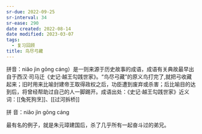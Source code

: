 ```yaml
---
sr-due: 2022-09-25
sr-interval: 34
sr-ease: 290
date created: 2022-08-14
date modified: 2023-03-07
tags:
  - 复习回顾
title: 鸟尽弓藏
---
```


拼音：niǎo jìn gōng cáng）是一则来源于历史故事的成语，成语有关典故最早出自于西汉·司马迁《史记·越王勾践世家》。“鸟尽弓藏”的原义鸟打完了,就把弓收藏起来；旧时用来比喻封建帝王取得政权之后，功臣遭到废弃或杀害；后比喻目的达到后，将曾经帮助过自己的人一脚踢开。成语出处：《史记·越王勾践世家》近义词：[[兔死狗烹]]、[[过河拆桥]]

 拼 音：niǎo jìn gōng cáng

最有名的例子，就是朱元璋建国后，杀了几乎所有一起奋斗过的弟兄。
